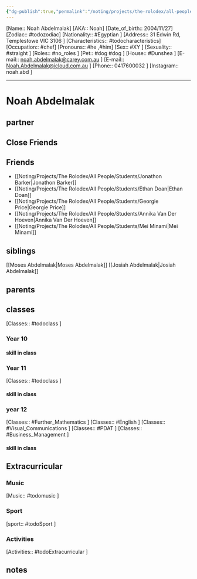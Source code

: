 ```yaml
---
{"dg-publish":true,"permalink":"/noting/projects/the-rolodex/all-people/students/noah-abdelmalak/","dgHomeLink":true,"dgPassFrontmatter":false}
---
```


[Name:: Noah Abdelmalak]
[AKA:: Noah]
[Date_of_birth:: 2004/11/27] 
[Zodiac:: #todozodiac] 
[Nationality:: #Egyptian  ]
[Address:: 31 Edwin Rd, Templestowe VIC 3106 ]
[Characteristics::  #todocharacteristics]
[Occupation:: #chef]
[Pronouns:: #he ,#him]
[Sex:: #XY ]
[Sexuality:: #straight ]
[Roles:: #no_roles ]
[Pet:: #dog #dog ]
[House:: #Dunshea ]
[E-mail:: <noah.abdelmalak@carey.com.au> ]
[E-mail:: <Noah.Abdelmalak@icloud.com.au> ]
[Phone:: 0417600032 ]
[Instagram:: noah.abd ]

---
# Noah Abdelmalak
## partner
## Close Friends
## Friends
- [[Noting/Projects/The Rolodex/All People/Students/Jonathon Barker|Jonathon Barker]]
- [[Noting/Projects/The Rolodex/All People/Students/Ethan Doan|Ethan Doan]]
- [[Noting/Projects/The Rolodex/All People/Students/Georgie Price|Georgie Price]]
- [[Noting/Projects/The Rolodex/All People/Students/Annika Van Der Hoeven|Annika Van Der Hoeven]]
- [[Noting/Projects/The Rolodex/All People/Students/Mei Minami|Mei Minami]]
## siblings
[[Moses Abdelmalak|Moses Abdelmalak]]
[[Josiah Abdelmalak|Josiah Abdelmalak]]
## parents
## classes
[Classes:: #todoclass ]
### Year 10
#### skill in class
### Year 11
[Classes:: #todoclass ]
#### skill in class
### year 12
[Classes:: #Further_Mathematics ]
[Classes:: #English ]
[Classes:: #Visual_Communications ]
[Classes:: #PDAT ]
[Classes:: #Business_Management ]
#### skill in class
## Extracurricular
### Music
[Music:: #todomusic ]
### Sport
[sport:: #todoSport ]
### Activities
[Activities:: #todoExtracurricular ]
## notes
